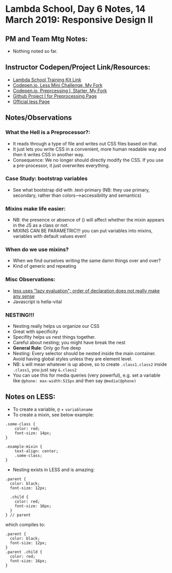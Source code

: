 # Lambda School, Day 6 Notes, 14 March 2019: Responsive Design II


## PM and Team Mtg Notes:
- Nothing noted so far. 


## Instructor Codepen/Project Link/Resources:
- [Lambda School Training Kit Link](https://learn.lambdaschool.com/fsw/module/reculybhiykuobrqh)
- [Codepen.io, Less Mini Challenge, My Fork](https://codepen.io/arturolei/pen/jJpBmZ?editors=1100)
- [Codepen.io, Preprcessing I, Starter, My Fork](https://codepen.io/campope/pen/PLBpBK?editors=1100)
- [Github Project I for Preprocessing Page](https://github.com/LambdaSchool/Preprocessing-Part-I)
- [Official less Page](http://lesscss.org/)

## Notes/Observations
### What the Hell is a Preprocessor?:
- It reads through a type of file and writes out CSS files based on that. 
- It just lets you write CSS in a convenient, more human readable way and then it writes CSS in another way. 
- Consequence: We no longer should directly modify the CSS. If you use a pre-processor, it just overwrites everything.

### Case Study: bootstrap variables
- See what bootstrap did with .text-primary (NB: they use primary, secondary, rather than colors-->accessibility and semantics)

### Mixins make life easier:
- NB: the presence or absence of () will affect whether the mixin appears in the JS as a class or not. 
- MIXINS CAN BE PARAMETRIC!!! you can put variables into mixins, variables with default values even!


### When do we use mixins?
- When we find ourselves writing the same damn things over and over?
- Kind of generic and repeating

### Misc Observations:
- [less uses "lazy evaluation"; order of declaration does not really make any sense](http://lesscss.org/features/#variables-feature-lazy-loading)
- Javascript is hella-vital 


### NESTING!!!
- Nesting really helps us organize our CSS
- Great with specificity 
- Specifity helps us nest things together.
- Careful about nesting; you might have break the nest
- **General Rule**: Only go five deep
- Nesting: Every selector should be nested inside the main container. Avoid having global styles unless they are element level.
- NB: `&` will mean whatever is up above, so to create `.class1.class2` inside `.class1`, you just say `&.class2`
- You can use this for media queries (very powerful), e.g. set a variable like `@phone: max-width:515px` and then say `@media(@phone)`


## Notes on LESS:
- To create a variable, `@` + `variablename`
- To create a mixin, see below example:
```
.some-class {
    color: red;
    font-size: 14px;
}

.example-mixin {
    text-align: center;
    .some-class;
}
```
- Nesting exists in LESS and is amazing:
```
.parent {
  color: black;
  font-size: 12px;

  .child {
    color: red;
    font-size: 16px;
  }  
} // parent
```
which compiles to:
```
.parent {
  color: black;
  font-size: 12px;
}
.parent .child {
  color: red;
  font-size: 16px;
}
```
